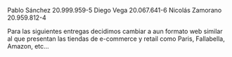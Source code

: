 Pablo Sánchez 20.999.959-5 
Diego Vega 20.067.641-6 
Nicolás Zamorano 20.959.812-4

Para las siguientes entregas decidimos cambiar a aun formato web similar al que presentan las tiendas de e-commerce y retail como Paris, Fallabella, Amazon, etc...
